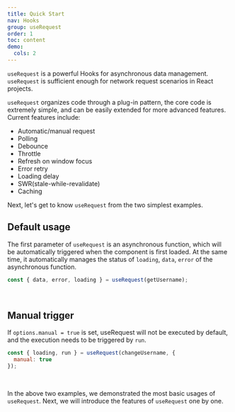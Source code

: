 ```yaml
---
title: Quick Start
nav: Hooks
group: useRequest
order: 1
toc: content
demo:
  cols: 2
---
```


`useRequest` is a powerful Hooks for asynchronous data management. `useRequest` is sufficient enough for network request scenarios in React projects.

`useRequest` organizes code through a plug-in pattern, the core code is extremely simple, and can be easily extended for more advanced features. Current features include:

- Automatic/manual request
- Polling
- Debounce
- Throttle
- Refresh on window focus
- Error retry
- Loading delay
- SWR(stale-while-revalidate)
- Caching

Next, let's get to know `useRequest` from the two simplest examples.

## Default usage

The first parameter of `useRequest` is an asynchronous function, which will be automatically triggered when the component is first loaded. At the same time, it automatically manages the status of `loading`, `data`, `error` of the asynchronous function.

```js
const { data, error, loading } = useRequest(getUsername);
```

<br />

<code src="./demo/default.tsx"></code>

## Manual trigger

If `options.manual = true` is set, useRequest will not be executed by default, and the execution needs to be triggered by `run`.

```js
const { loading, run } = useRequest(changeUsername, {
  manual: true
});
```

<br />

<code src="./demo/manual.tsx"></code>

In the above two examples, we demonstrated the most basic usages of `useRequest`. Next, we will introduce the features of `useRequest` one by one.
